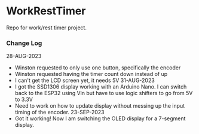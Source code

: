 # WorkRestTimer
Repo for work/rest timer project.

### Change Log
28-AUG-2023
- Winston requested to only use one button, specifically the encoder
- Winston requested having the timer count down instead of up
- I can't get the LCD screen yet, it needs 5V
31-AUG-2023
- I got the SSD1306 display working with an Arduino Nano. I can switch back to the ESP32 using Vin but have to use logic shifters to go from 5V to 3.3V
- Need to work on how to update display without messing up the input timing of the encoder. 
23-SEP-2023
- Got it working! Now I am switching the OLED display for a 7-segment display.
